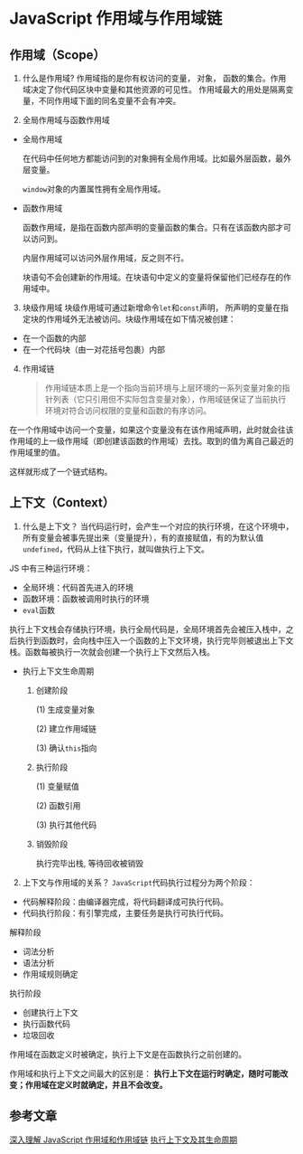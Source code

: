 # JavaScript 作用域与作用域链

## 作用域（Scope）

1. 什么是作用域?
   作用域指的是你有权访问的变量， 对象， 函数的集合。作用域决定了你代码区块中变量和其他资源的可见性。
   作用域最大的用处是隔离变量，不同作用域下面的同名变量不会有冲突。

2. 全局作用域与函数作用域

- 全局作用域

  在代码中任何地方都能访问到的对象拥有全局作用域。比如最外层函数，最外层变量。

  `window`对象的内置属性拥有全局作用域。

- 函数作用域

  函数作用域，是指在函数内部声明的变量函数的集合。只有在该函数内部才可以访问到。

  内层作用域可以访问外层作用域，反之则不行。

  块语句不会创建新的作用域。在块语句中定义的变量将保留他们已经存在的作用域中。

3. 块级作用域
   块级作用域可通过新增命令`let`和`const`声明， 所声明的变量在指定块的作用域外无法被访问。块级作用域在如下情况被创建：

- 在一个函数的内部
- 在一个代码块（由一对花括号包裹）内部

4. 作用域链
   > 作用域链本质上是一个指向当前环境与上层环境的一系列变量对象的指针列表（它只引用但不实际包含变量对象），作用域链保证了当前执行环境对符合访问权限的变量和函数的有序访问。

在一个作用域中访问一个变量，如果这个变量没有在该作用域声明，此时就会往该作用域的上一级作用域（即创建该函数的作用域）去找。取到的值为离自己最近的作用域里的值。

这样就形成了一个链式结构。

## 上下文（Context）

1. 什么是上下文？
   当代码运行时，会产生一个对应的执行环境，在这个环境中，所有变量会被事先提出来（变量提升），有的直接赋值，有的为默认值`undefined`，代码从上往下执行，就叫做执行上下文。

JS 中有三种运行环境：

- 全局环境：代码首先进入的环境
- 函数环境：函数被调用时执行的环境
- `eval`函数

执行上下文栈会存储执行环境，执行全局代码是，全局环境首先会被压入栈中，之后执行到函数时，会向栈中压入一个函数的上下文环境，执行完毕则被退出上下文栈。函数每被执行一次就会创建一个执行上下文然后入栈。

- 执行上下文生命周期

  1. 创建阶段

     (1) 生成变量对象

     (2) 建立作用域链

     (3) 确认`this`指向

  2. 执行阶段

     (1) 变量赋值

     (2) 函数引用

     (3) 执行其他代码

  3. 销毁阶段

     执行完毕出栈, 等待回收被销毁

2. 上下文与作用域的关系？
   `JavaScript`代码执行过程分为两个阶段：

- 代码解释阶段：由编译器完成，将代码翻译成可执行代码。
- 代码执行阶段：有引擎完成，主要任务是执行可执行代码。

解释阶段

- 词法分析
- 语法分析
- 作用域规则确定

执行阶段

- 创建执行上下文
- 执行函数代码
- 垃圾回收

作用域在函数定义时被确定，执行上下文是在函数执行之前创建的。

作用域和执行上下文之间最大的区别是： **执行上下文在运行时确定，随时可能改变；作用域在定义时就确定，并且不会改变。**

## 参考文章

[深入理解 JavaScript 作用域和作用域链](https://juejin.im/post/6844903797135769614#heading-2)
[执行上下文及其生命周期](https://www.jianshu.com/p/a6e8d2bf1ca0)
